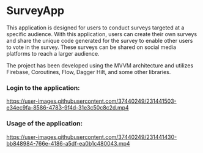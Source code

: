 # SurveyApp

This application is designed for users to conduct surveys targeted at a specific audience. With this application, users can create their own surveys and share the unique code generated for the survey to enable other users to vote in the survey. These surveys can be shared on social media platforms to reach a larger audience.

The project has been developed using the MVVM architecture and utilizes Firebase, Coroutines, Flow, Dagger Hilt, and some other libraries.


### Login to the application:

https://user-images.githubusercontent.com/37440249/231441503-e34ec9fa-8586-4783-9f4d-31e3c50c8c2d.mp4

### Usage of the application:

https://user-images.githubusercontent.com/37440249/231441430-bb848984-766e-4186-a5df-ea0b1c480043.mp4  
